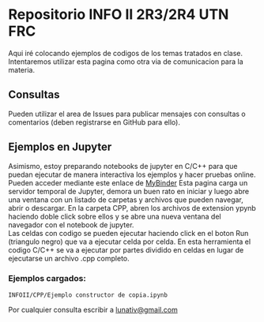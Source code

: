# Repositorio INFO II 2R3/2R4 UTN FRC


Aqui iré colocando ejemplos de codigos de los temas tratados en clase. Intentaremos utilizar esta pagina como otra via de comunicacion para la materia. 

## Consultas
Pueden utilizar el area de Issues para publicar mensajes con consultas o comentarios (deben registrarse en GitHub para ello).

## Ejemplos en Jupyter

Asimismo, estoy preparando notebooks de jupyter en C/C++ para que puedan ejecutar de manera interactiva los ejemplos y hacer pruebas online. Pueden acceder mediante este enlace de [MyBinder](https://mybinder.org/v2/gh/lunativ/INFOII.git/master) 
Esta pagina carga un servidor temporal de Jupyter, demora un buen rato en iniciar y luego abre una ventana con un listado de carpetas y archivos que pueden navegar, abrir o descargar. 
En la carpeta CPP, abren los archivos de extension ypynb haciendo doble click sobre ellos y se abre una nueva ventana del navegador con el notebook de jupyter.  
Las celdas con codigo se pueden ejecutar haciendo click en el boton Run (triangulo negro) que va a ejecutar celda por celda. 
En esta herramienta el codigo C/C++ se va a ejecutar por partes dividido en celdas en lugar de ejecutarse un archivo .cpp completo.


### Ejemplos cargados:
```
INFOII/CPP/Ejemplo constructor de copia.ipynb
```

Por cualquier consulta escribir a lunativ@gmail.com
